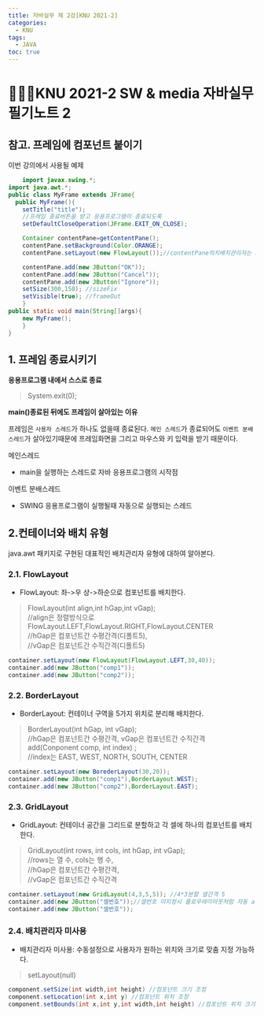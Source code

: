 ```yaml
---
title: 자바실무 제 2강[KNU 2021-2]
categories:
  - KNU
tags:
  - JAVA
toc: true
---
```


# 👨‍💻🏫KNU 2021-2 SW & media 자바실무 필기노트 2

## 참고. 프레임에 컴포넌트 붙이기

이번 강의에서 사용될 예제

~~~java
    import javax.swing.*;
import java.awt.*;
public class MyFrame extends JFrame{
  public MyFrame(){
    setTitle("title");
    //프레임 종료버튼을 받고 응용프로그램이 종료되도록
    setDefaultCloseOperation(JFrame.EXIT_ON_CLOSE);

    Container contentPane=getContentPane();
    contentPane.setBackground(Color.ORANGE);
    contentPane.setLayout(new FlowLayout());//contentPane의치배치관리자는 FlowLayout

    contentPane.add(new JButton("OK"));
    contentPane.add(new JButton("Cancel"));
    contentPane.add(new JButton("Ignore"));
    setSize(300,150); //sizeFix
    setVisible(true); //frameOut
    }
public static void main(String[]args){
    new MyFrame();
    }
}
~~~

## 1. 프레임 종료시키기

**응용프로그램 내에서 스스로 종료**
> System.exit(0);

**main()종료된 뒤에도 프레임이 살아있는 이유**

프레임은 `사용자 스레드`가 하나도 없을때 종료된다. `메인 스레드`가 종료되어도 `이벤트 분배스레드`가 살아있기때문에 프레임화면을 그리고 마우스와 키 입력을 받기 때문이다.

메인스레드

- main을 실행하는 스레드로 자바 응용프로그램의 시작점

이벤트 분배스레드

- SWING 응용프로그램이 실행될때 자동으로 실행되는 스레드

## 2.컨테이너와 배치 유형

java.awt 패키지로 구현된 대표적인 배치관리자 유형에 대하여 알아본다.

### 2.1. FlowLayout

- FlowLayout: 좌->우 상->하순으로 컴포넌트를 배치한다.

>FlowLayout(int align,int hGap,int vGap); <br>
    //align은 정렬방식으로 FlowLayout.LEFT,FlowLayout.RIGHT,FlowLayout.CENTER <br>
    //hGap은 컴포넌트간 수평간격(디폴트5), <br>//vGap은 컴포넌트간 수직간격(디폴트5)

~~~java
container.setLayout(new FlowLayout(FlowLayout.LEFT,30,40));
container.add(new JButton("comp1"));
container.add(new JButton("comp2"));
~~~

### 2.2. BorderLayout

- BorderLayout: 컨테이너 구역을 5가지 위치로 분리해 배치한다.

>BorderLayout(int hGap, int vGap);<br>
    //hGap은 컴포넌트간 수평간격, vGap은 컴포넌트간 수직간격
>add(Conponent comp, int index) ;<br>
    //index는 EAST, WEST, NORTH, SOUTH, CENTER

~~~java
container.setLayout(new BorederLayout(30,20));
container.add(new JButton("comp1"),BorderLayout.WEST);
container.add(new JButton("comp2"),BorderLayout.EAST);
~~~

### 2.3. GridLayout

- GridLayout: 컨테이너 공간을 그리드로 분할하고 각 셀에 하나의 컴포넌트를 배치한다.

>GridLayout(int rows, int cols, int hGap, int vGap);<br>
    //rows는 열 수, cols는 행 수, <br>//hGap은 컴포넌트간 수평간격, <br>//vGap은 컴포넌트간 수직간격

~~~java
container.setLayout(new GridLayout(4,3,5,5)); //4*3분할 셀간격 5
container.add(new JButton("셀번호"));//셀번호 미지정시 플로우레이아웃처럼 자동 align된다.
container.add(new JButton("셀번호"));
~~~

### 2.4. 배치관리자 미사용

- 배치관리자 미사용: 수동설정으로 사용자가 원하는 위치와 크기로 맞춤 지정 가능하다.

>setLayout(null)

~~~java
component.setSize(int width,int height) //컴포넌트 크기 조정
component.setLocation(int x,int y) //컴포넌트 위치 조정
component.setBounds(int x,int y,int width,int height) //컴포넌트 위치 크기 동시지정
~~~

